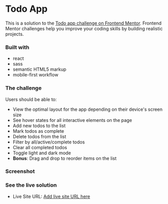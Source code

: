 # Todo App 

This is a solution to the [Todo app challenge on Frontend Mentor](https://www.frontendmentor.io/challenges/todo-app-Su1_KokOW). Frontend Mentor challenges help you improve your coding skills by building realistic projects. 


### Built with

- react
- sass
- semantic HTML5 markup
- mobile-first workflow


### The challenge

Users should be able to:

- View the optimal layout for the app depending on their device's screen size
- See hover states for all interactive elements on the page
- Add new todos to the list
- Mark todos as complete
- Delete todos from the list
- Filter by all/active/complete todos
- Clear all completed todos
- Toggle light and dark mode
- **Bonus**: Drag and drop to reorder items on the list

### Screenshot

[](..%5C..%5C..%5C..%5CDownloads%5CScreenshot%202022-05-12%20at%2017-44-41%20Your%20Daily%20Todos.png)

### See the live solution

- Live Site URL: [Add live site URL here](https://your-live-site-url.com)


